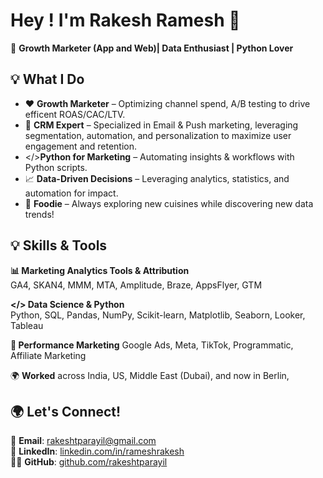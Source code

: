 # Hey ! I'm Rakesh Ramesh 👋  

🚀 **Growth Marketer (App and Web)| Data Enthusiast | Python Lover**  

## 💡 What I Do  
- ❤️ **Growth Marketer** – Optimizing channel spend, A/B testing to drive efficent ROAS/CAC/LTV.
- 🚀 **CRM Expert** – Specialized in Email & Push marketing, leveraging segmentation, automation, and personalization to maximize user engagement and retention.
- </>**Python for Marketing** – Automating insights & workflows with Python scripts.  
- 📈 **Data-Driven Decisions** – Leveraging analytics, statistics, and automation for impact.  
- 🍕 **Foodie** – Always exploring new cuisines while discovering new data trends!  

## 💡 Skills & Tools  
**📊 Marketing Analytics Tools & Attribution**  
GA4, SKAN4, MMM, MTA, Amplitude, Braze, AppsFlyer, GTM 

**</> Data Science & Python**  
Python, SQL, Pandas, NumPy, Scikit-learn, Matplotlib, Seaborn, Looker, Tableau  

**🎯 Performance Marketing**
Google Ads, Meta, TikTok, Programmatic, Affiliate Marketing  

🌍 **Worked** across India, US, Middle East (Dubai), and now in Berlin, 

## 🌍 Let's Connect!  
📩 **Email**: rakeshtparayil@gmail.com  
💼 **LinkedIn**: [linkedin.com/in/rameshrakesh](https://www.linkedin.com/in/rameshrakesh/)  
👨‍💻 **GitHub**: [github.com/rakeshtparayil](https://github.com/rakeshtparayil)  
